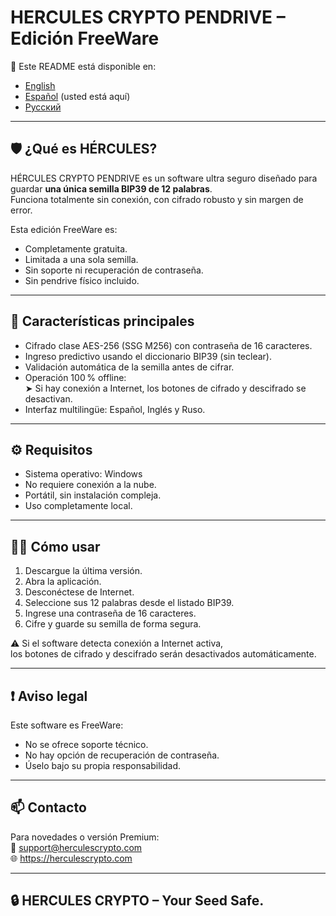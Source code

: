 # HERCULES CRYPTO PENDRIVE – Edición FreeWare

📘 Este README está disponible en:
- [English](README.md)
- [Español](README_es.md) (usted está aquí)
- [Русский](README_ru.md)

---

## 🛡️ ¿Qué es HÉRCULES?

HÉRCULES CRYPTO PENDRIVE es un software ultra seguro diseñado para guardar **una única semilla BIP39 de 12 palabras**.  
Funciona totalmente sin conexión, con cifrado robusto y sin margen de error.

Esta edición FreeWare es:
- Completamente gratuita.
- Limitada a una sola semilla.
- Sin soporte ni recuperación de contraseña.
- Sin pendrive físico incluido.

---

## 🔐 Características principales

- Cifrado clase AES-256 (SSG M256) con contraseña de 16 caracteres.
- Ingreso predictivo usando el diccionario BIP39 (sin teclear).
- Validación automática de la semilla antes de cifrar.
- Operación 100 % offline:  
  ➤ Si hay conexión a Internet, los botones de cifrado y descifrado se desactivan.
- Interfaz multilingüe: Español, Inglés y Ruso.

---

## ⚙️ Requisitos

- Sistema operativo: Windows
- No requiere conexión a la nube.
- Portátil, sin instalación compleja.
- Uso completamente local.

---

## 🧑‍💻 Cómo usar

1. Descargue la última versión.
2. Abra la aplicación.
3. Desconéctese de Internet.
5. Seleccione sus 12 palabras desde el listado BIP39.
6. Ingrese una contraseña de 16 caracteres.
7. Cifre y guarde su semilla de forma segura.

⚠️ Si el software detecta conexión a Internet activa,  
los botones de cifrado y descifrado serán desactivados automáticamente.

---

## ❗ Aviso legal

Este software es FreeWare:
- No se ofrece soporte técnico.
- No hay opción de recuperación de contraseña.
- Úselo bajo su propia responsabilidad.

---

## 📫 Contacto

Para novedades o versión Premium:  
📧 support@herculescrypto.com  
🌐 https://herculescrypto.com

---

## 🔒 HERCULES CRYPTO – Your Seed Safe.
